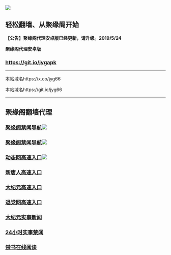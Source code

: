 ![](https://raw.githubusercontent.com/hao369/a/master/j.jpg)



## 轻松翻墙、从聚缘阁开始



**【公告】聚缘阁代理安卓版已经更新，请升级。2019/5/24**

 
**聚缘阁代理安卓版**
### https://git.io/jygapk  

***

本站域名https://x.co/jyg66 

本站域名https://git.io/jyg66



***




## 聚缘阁翻墙代理 



### [聚缘阁禁闻导航](https://6j999hd-9wfi6cc96xkl.runkit.sh/)![](https://tup.vraet.cf/jyg.gif)

### [聚缘阁禁闻导航](https://little-sea-83fe.4343f.workers.dev/-----https://dh.1fgheh.ga/)![](https://tup.vraet.cf/jyg.gif)

### [动态网高速入口](https://little-sea-83fe.4343f.workers.dev/-----https://662.nhhc.com.au)![](https://tup.vraet.cf/jygdl.gif)


### [新唐人高速入口](https://little-sea-83fe.4343f.workers.dev/-----https://662.nhhc.com.au)

### [大纪元高速入口](https://little-sea-83fe.4343f.workers.dev/-----https://662.nhhc.com.au)

### [退党网高速入口](https://little-sea-83fe.4343f.workers.dev/-----https://662.nhhc.com.au)






### [大纪元实事新闻](https://git.io/fjmgE)

### [24小时实事禁闻](https://git.io/fj3Go)

### [禁书在线阅读](https://git.io/fjJ5Z)






